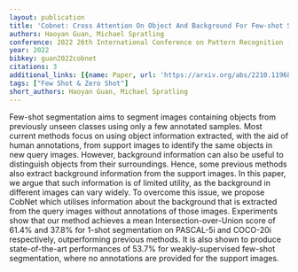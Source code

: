 ```yaml
---
layout: publication
title: 'Cobnet: Cross Attention On Object And Background For Few-shot Segmentation'
authors: Haoyan Guan, Michael Spratling
conference: 2022 26th International Conference on Pattern Recognition (ICPR)
year: 2022
bibkey: guan2022cobnet
citations: 3
additional_links: [{name: Paper, url: 'https://arxiv.org/abs/2210.11968'}]
tags: ["Few Shot & Zero Shot"]
short_authors: Haoyan Guan, Michael Spratling
---
```

Few-shot segmentation aims to segment images containing objects from
previously unseen classes using only a few annotated samples. Most current
methods focus on using object information extracted, with the aid of human
annotations, from support images to identify the same objects in new query
images. However, background information can also be useful to distinguish
objects from their surroundings. Hence, some previous methods also extract
background information from the support images. In this paper, we argue that
such information is of limited utility, as the background in different images
can vary widely. To overcome this issue, we propose CobNet which utilises
information about the background that is extracted from the query images
without annotations of those images. Experiments show that our method achieves
a mean Intersection-over-Union score of 61.4% and 37.8% for 1-shot segmentation
on PASCAL-5i and COCO-20i respectively, outperforming previous methods. It is
also shown to produce state-of-the-art performances of 53.7% for
weakly-supervised few-shot segmentation, where no annotations are provided for
the support images.